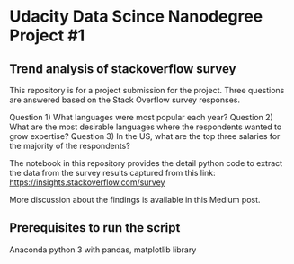 # Udacity Data Scince Nanodegree Project #1

## Trend analysis of stackoverflow survey

This repository is for a project submission for the project. Three questions are answered based on the Stack Overflow survey responses.

Question 1) What languages were most popular each year? 
Question 2) What are the most desirable languages where the respondents wanted to grow expertise? 
Question 3) In the US, what are the top three salaries for the majority of the respondents? 

The notebook in this repository provides the detail python code to extract the data from the survey results captured from this link: https://insights.stackoverflow.com/survey

More discussion about the findings is available in this Medium post. 

## Prerequisites to run the script
Anaconda python 3 with pandas, matplotlib library

